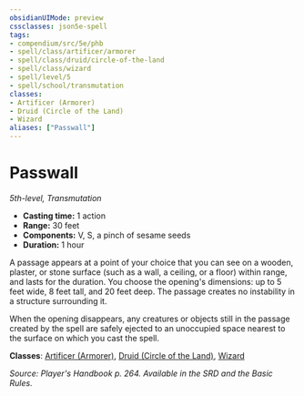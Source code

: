 ```yaml
---
obsidianUIMode: preview
cssclasses: json5e-spell
tags:
- compendium/src/5e/phb
- spell/class/artificer/armorer
- spell/class/druid/circle-of-the-land
- spell/class/wizard
- spell/level/5
- spell/school/transmutation
classes:
- Artificer (Armorer)
- Druid (Circle of the Land)
- Wizard
aliases: ["Passwall"]
---
```

# Passwall
*5th-level, Transmutation*  

- **Casting time:** 1 action
- **Range:** 30 feet
- **Components:** V, S, a pinch of sesame seeds
- **Duration:** 1 hour

A passage appears at a point of your choice that you can see on a wooden, plaster, or stone surface (such as a wall, a ceiling, or a floor) within range, and lasts for the duration. You choose the opening's dimensions: up to 5 feet wide, 8 feet tall, and 20 feet deep. The passage creates no instability in a structure surrounding it.

When the opening disappears, any creatures or objects still in the passage created by the spell are safely ejected to an unoccupied space nearest to the surface on which you cast the spell.

**Classes**: [Artificer (Armorer)](4-Resources/Compendium/classes/artificer-armorer-tce.md), [Druid (Circle of the Land)](4-Resources/Compendium/classes/druid-circle-of-the-land.md), [Wizard](4-Resources/Compendium/classes/wizard.md)

*Source: Player's Handbook p. 264. Available in the SRD and the Basic Rules.*